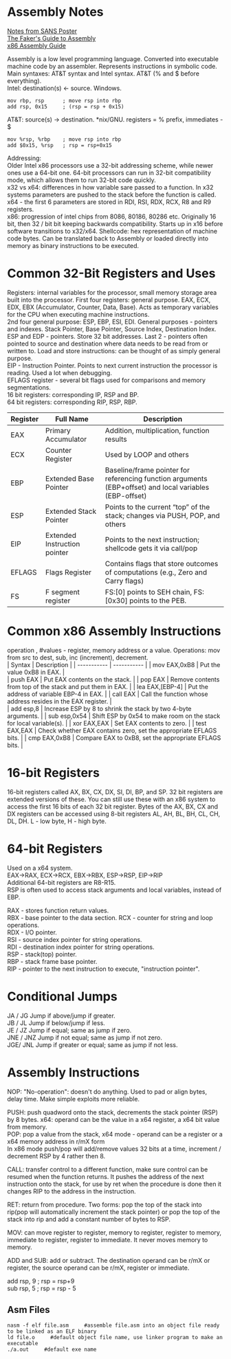 # Assembly Notes     
[Notes from SANS Poster](https://sansorg.egnyte.com/dl/pHqHxaLC5M)   
[The Faker's Guide to Assembly](https://www.timdbg.com/posts/fakers-guide-to-assembly/)   
[x86 Assembly Guide](https://www.cs.virginia.edu/~evans/cs216/guides/x86.html)     
 
Assembly is a low level programming language. Converted into executable machine code by an assembler. Represents instructions in symbolic code. Main syntaxes: AT&T syntax and Intel syntax. AT&T (% and $ before everything).          
Intel: destination(s) <- source. Windows.      

    mov rbp, rsp      ; move rsp into rbp 
    add rsp, 0x15     ; (rsp = rsp + 0x15)    
AT&T: source(s) -> destination. *nix/GNU. registers = % prefix, immediates - $

    mov %rsp, %rbp    ; move rsp into rbp  
    add $0x15, %rsp   ; rsp = rsp+0x15   

Addressing:       
Older Intel x86 processors use a 32-bit addressing scheme, while newer ones use a 64-bit one. 64-bit processors can run in 32-bit compatibility mode, which allows them to run 32-bit code quickly.       
x32 vs x64: differences in how variable sare passed to a function. In x32 systems parameters are pushed to the stack before the function is called. x64 - the first 6 parameters are stored in RDI, RSI, RDX, RCX, R8 and R9 registers.      
x86: progression of intel chips from 8086, 80186, 80286 etc. Originally 16 bit, then 32 / bit bit keeping backwards compatibility. Starts up in x16 before software transitions to x32/x64.
Shellcode: hex representation of machine code bytes. Can be translated back to Assembly or loaded directly into memory as binary instructions to be executed.        

# Common 32-Bit Registers and Uses     
Registers: internal variables for the processor, small memory storage area built into the processor. First four registers: general purpose. EAX, ECX, EDX, EBX (Accumulator, Counter, Data, Base). Acts as temporary variables for the CPU when executing machine instructions.            
2nd four general purpose: ESP, EBP, ESI, EDI. General purposes - pointers and indexes. Stack Pointer, Base Pointer, Source Index, Destination Index. ESP and EDP - pointers. Store 32 bit addresses. Last 2 - pointers often pointed to source and destination where data needs to be read from or written to. Load and store instructions: can be thought of as simply general purpose.       
EIP - Instruction Pointer. Points to next current instruction the processor is reading. Used a lot when debugging.        
EFLAGS register - several bit flags used for comparisons and memory segmentations.     
16 bit registers: corresponding IP, RSP and BP.   
64 bit registers: corresponding RIP, RSP, RBP.   
     
| Register      | Full Name   | Description |
| -----------   | ----------- | ----------- |
| EAX     | Primary Accumulator       | Addition, multiplication, function results  |
| ECX     | Counter Register  | Used by LOOP and others   |
| EBP     | Extended Base Pointer  | Baseline/frame pointer for referencing function arguments (EBP+offset) and local variables (EBP-offset)     |
| ESP     | Extended Stack Pointer | Points to the current “top” of the stack; changes via PUSH, POP, and others |     
| EIP     | Extended Instruction pointer | Points to the next instruction; shellcode gets it via call/pop    |
| EFLAGS  | Flags Register | Contains flags that store outcomes of computations (e.g., Zero and Carry flags)    |
| FS      | F segment register  | FS:[0] points to SEH chain, FS:[0x30] points to the PEB.   |     

# Common x86 Assembly Instructions     
operation <dest>, <src>      #values - register, memory address or a value. Operations: mov from src to dest, sub, inc (increment), decrement.     
| Syntax      | Description |
| ----------- | ----------- |
| mov EAX,0xB8      | Put the value 0xB8 in EAX.      |  
| push EAX |  Put EAX contents on the stack.   |
| pop EAX | Remove contents from top of the stack and put them in EAX.   |
| lea EAX,[EBP-4] | Put the address of variable EBP-4 in EAX.   |
| call EAX |  Call the function whose address resides in the EAX register.   |  
| add esp,8 | Increase ESP by 8 to shrink the stack by two 4-byte arguments.    |
| sub esp,0x54 |  Shift ESP by 0x54 to make room on the stack for local variable(s).   | 
| xor EAX,EAX | Set EAX contents to zero.   |
| test EAX,EAX |  Check whether EAX contains zero, set the appropriate EFLAGS bits.  | 
| cmp EAX,0xB8 |  Compare EAX to 0xB8, set the appropriate EFLAGS bits.   |

# 16-bit Registers     
16-bit registers called AX, BX, CX, DX, SI, DI, BP, and SP. 32 bit registers are extended versions of these. You can still use these with an x86 system to access the first 16 bits of each 32 bit register. Bytes of the AX, BX, CX and DX registers can be accessed using 8-bit registers AL, AH, BL, BH, CL, CH, DL, DH. L - low byte, H - high byte.       

# 64-bit Registers  
Used on a x64 system.   
EAX→RAX, ECX→RCX, EBX→RBX, ESP→RSP, EIP→RIP      
Additional 64-bit registers are R8-R15.     
RSP is often used to access stack arguments and local variables, instead of EBP.     

RAX - stores function return values.    
RBX - base pointer to the data section. 
RCX - counter for string and loop operations.    
RDX - I/O pointer.     
RSI - source index pointer for string operations.    
RDI - destination index pointer for string operations.     
RSP - stack(top) pointer.    
RBP - stack frame base pointer.    
RIP - pointer to the next instruction to execute, "instruction pointer".  

# Conditional Jumps
JA / JG Jump if above/jump if greater.   
JB / JL Jump if below/jump if less.   
JE / JZ Jump if equal; same as jump if zero.   
JNE / JNZ Jump if not equal; same as jump if not zero.   
JGE/ JNL Jump if greater or equal; same as jump if not less.   

# Assembly Instructions     
NOP: "No-operation": doesn't do anything. Used to pad or align bytes, delay time. Make simple exploits more reliable.   

PUSH: push quadword onto the stack, decrements the stack pointer (RSP) by 8 bytes. x64: operand can be the value in a x64 register, a x64 bit value from memory.     
POP: pop a value from the stack, x64 mode - operand can be a register or a x64 memory address in r/mX form      
In x86 mode push/pop will add/remove values 32 bits at a time, increment / decrement RSP by 4 rather then 8.     

CALL: transfer control to a different function, make sure control can be resumed when the function returns. It pushes the address of the next instruction onto the stack, for use by ret when the procedure is done then it changes RIP to the address in the instruction.    

RET: return from procedure. Two forms: pop the top of the stack into rip(pop will automatically increment the stack pointer) or pop the top of the stack into rip and add a constant number of bytes to RSP.     

MOV: can move register to register, memory to register, register to memory, immediate to register, register to immediate. It never moves memory to memory.    

ADD and SUB: add or subtract. The destination operand can be r/mX or register, the source operand can be r/mX, register or immediate.    

 add rsp, 9    ; rsp = rsp+9   
 sub rsp, 5    ; rsp = rsp - 5   
## Asm Files  
```
nasm -f elf file.asm     #assemble file.asm into an object file ready to be linked as an ELF binary
ld file.o     #default object file name, use linker program to make an executable
./a.out     #default exe name  
```

